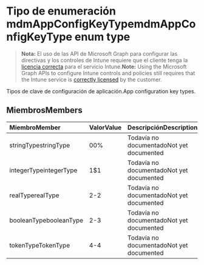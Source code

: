 # <a name="mdmappconfigkeytype-enum-type"></a><span data-ttu-id="2eaa1-101">Tipo de enumeración mdmAppConfigKeyType</span><span class="sxs-lookup"><span data-stu-id="2eaa1-101">mdmAppConfigKeyType enum type</span></span>

> <span data-ttu-id="2eaa1-102">**Nota:** El uso de las API de Microsoft Graph para configurar las directivas y los controles de Intune requiere que el cliente tenga la [licencia correcta](https://go.microsoft.com/fwlink/?linkid=839381) para el servicio Intune.</span><span class="sxs-lookup"><span data-stu-id="2eaa1-102">**Note:** Using the Microsoft Graph APIs to configure Intune controls and policies still requires that the Intune service is [correctly licensed](https://go.microsoft.com/fwlink/?linkid=839381) by the customer.</span></span>

<span data-ttu-id="2eaa1-103">Tipos de clave de configuración de aplicación.</span><span class="sxs-lookup"><span data-stu-id="2eaa1-103">App configuration key types.</span></span>
## <a name="members"></a><span data-ttu-id="2eaa1-104">Miembros</span><span class="sxs-lookup"><span data-stu-id="2eaa1-104">Members</span></span>
|<span data-ttu-id="2eaa1-105">Miembro</span><span class="sxs-lookup"><span data-stu-id="2eaa1-105">Member</span></span>|<span data-ttu-id="2eaa1-106">Valor</span><span class="sxs-lookup"><span data-stu-id="2eaa1-106">Value</span></span>|<span data-ttu-id="2eaa1-107">Descripción</span><span class="sxs-lookup"><span data-stu-id="2eaa1-107">Description</span></span>|
|:---|:---|:---|
|<span data-ttu-id="2eaa1-108">stringType</span><span class="sxs-lookup"><span data-stu-id="2eaa1-108">stringType</span></span>|<span data-ttu-id="2eaa1-109">0</span><span class="sxs-lookup"><span data-stu-id="2eaa1-109">0%</span></span>|<span data-ttu-id="2eaa1-110">Todavía no documentado</span><span class="sxs-lookup"><span data-stu-id="2eaa1-110">Not yet documented</span></span>|
|<span data-ttu-id="2eaa1-111">integerType</span><span class="sxs-lookup"><span data-stu-id="2eaa1-111">integerType</span></span>|<span data-ttu-id="2eaa1-112">1</span><span class="sxs-lookup"><span data-stu-id="2eaa1-112">$1</span></span>|<span data-ttu-id="2eaa1-113">Todavía no documentado</span><span class="sxs-lookup"><span data-stu-id="2eaa1-113">Not yet documented</span></span>|
|<span data-ttu-id="2eaa1-114">realType</span><span class="sxs-lookup"><span data-stu-id="2eaa1-114">realType</span></span>|<span data-ttu-id="2eaa1-115">2</span><span class="sxs-lookup"><span data-stu-id="2eaa1-115">-2</span></span>|<span data-ttu-id="2eaa1-116">Todavía no documentado</span><span class="sxs-lookup"><span data-stu-id="2eaa1-116">Not yet documented</span></span>|
|<span data-ttu-id="2eaa1-117">booleanType</span><span class="sxs-lookup"><span data-stu-id="2eaa1-117">booleanType</span></span>|<span data-ttu-id="2eaa1-118">2</span><span class="sxs-lookup"><span data-stu-id="2eaa1-118">-3</span></span>|<span data-ttu-id="2eaa1-119">Todavía no documentado</span><span class="sxs-lookup"><span data-stu-id="2eaa1-119">Not yet documented</span></span>|
|<span data-ttu-id="2eaa1-120">tokenType</span><span class="sxs-lookup"><span data-stu-id="2eaa1-120">TokenType</span></span>|<span data-ttu-id="2eaa1-121">4</span><span class="sxs-lookup"><span data-stu-id="2eaa1-121">-4</span></span>|<span data-ttu-id="2eaa1-122">Todavía no documentado</span><span class="sxs-lookup"><span data-stu-id="2eaa1-122">Not yet documented</span></span>|



